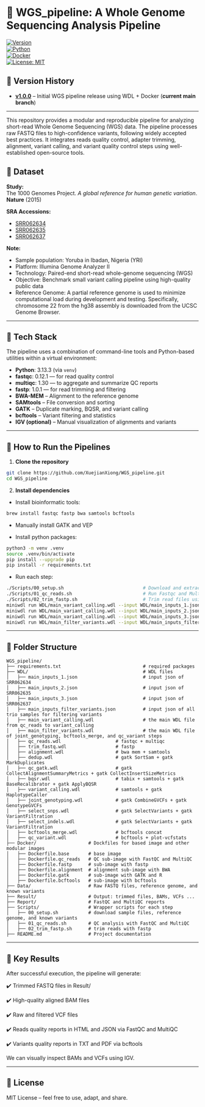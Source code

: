 # 🧬 WGS_pipeline: A Whole Genome Sequencing Analysis Pipeline

[![Version](https://img.shields.io/badge/version-v1.0.0-blue.svg)](https://github.com/XuejianXiong/WGS_pipeline/releases/tag/v1.0.0)  
[![Python](https://img.shields.io/badge/python-3.13+-brightgreen.svg)](https://www.python.org/)  
[![Docker](https://img.shields.io/badge/docker-latest-blue.svg)](https://www.docker.com/)  
[![License: MIT](https://img.shields.io/badge/License-MIT-yellow.svg)](LICENSE)  

## 📌 Version History

- **[v1.0.0](https://github.com/XuejianXiong/WGS_pipeline/releases/tag/v1.0.0)** – Initial WGS pipeline release using WDL + Docker (**current main branch**)  

---

This repository provides a modular and reproducible pipeline for analyzing short-read Whole Genome Sequencing (WGS) data. The pipeline processes raw FASTQ files to high-confidence variants, following widely accepted best practices. It integrates reads quality control, adapter trimming, alignment, variant calling, and variant quality control steps using well-established open-source tools.


## 📁 Dataset

**Study:**  
The 1000 Genomes Project. *A global reference for human genetic variation*. **Nature** (2015)

**SRA Accessions:**  
- [SRR062634](https://www.ncbi.nlm.nih.gov/sra/SRR062634)
- [SRR062635](https://www.ncbi.nlm.nih.gov/sra/SRR062635)
- [SRR062637](https://www.ncbi.nlm.nih.gov/sra/SRR062637)

**Note:**
- Sample population: Yoruba in Ibadan, Nigeria (YRI)
- Platform: Illumina Genome Analyzer II
- Technology: Paired-end short-read whole-genome sequencing (WGS)
- Objective: Benchmark small variant calling pipeline using high-quality public data
- Reference Genome: A partial reference genome is used to minimize computational load during development and testing. Specifically, chromosome 22 from the hg38 assembly is downloaded from the UCSC Genome Browser.

---

## 🧰 Tech Stack

The pipeline uses a combination of command-line tools and Python-based utilities within a virtual environment:

- **Python**: 3.13.3 (via `venv`)
- **fastqc**: 0.12.1 — for read quality control
- **multiqc**: 1.30 — to aggregate and summarize QC reports
- **fastp**: 1.0.1 — for read trimming and filtering
- **BWA-MEM** – Alignment to the reference genome  
- **SAMtools** – File conversion and sorting  
- **GATK** – Duplicate marking, BQSR, and variant calling  
- **bcftools** – Variant filtering and statistics  
- **IGV (optional)** – Manual visualization of alignments and variants  

---

## 🚀 How to Run the Pipelines

1. **Clone the repository**
```bash
git clone https://github.com/XuejianXiong/WGS_pipeline.git
cd WGS_pipeline
```

2. **Install dependencies**   

- Install bioinformatic tools:
```bash
brew install fastqc fastp bwa samtools bcftools
```

- Manually install GATK and VEP

- Install python packages:
```bash
python3 -m venv .venv
source .venv/bin/activate
pip install --upgrade pip
pip install -r requirements.txt
```

- Run each step:

```bash
./Scripts/00_setup.sh                             # Download and extract read files (.fastq)
./Scripts/01_qc_reads.sh                          # Run Fastqc and Multiqc
./Scripts/02_trim_fastp.sh                        # Trim read files using fastp
miniwdl run WDL/main_variant_calling.wdl --input WDL/main_inputs_1.json
miniwdl run WDL/main_variant_calling.wdl --input WDL/main_inputs_2.json
miniwdl run WDL/main_variant_calling.wdl --input WDL/main_inputs_3.json
miniwdl run WDL/main_filter_variants.wdl --input WDL/main_inputs_filter_variants.json 
```

---

## 📂 Folder Structure

```
WGS_pipeline/
├── requirements.txt                              # required packages
├── WDL/                                          # WDL files 
│   ├── main_inputs_1.json                        # input json of SRR062634
│   ├── main_inputs_2.json                        # input json of SRR062635
│   ├── main_inputs_3.json                        # input json of SRR062637
│   ├── main_inputs_filter_variants.json          # input json of all trio samples for filtering variants
│   ├── main_variant_calling.wdl                  # the main WDL file from qc_reads to variant_calling
│   ├── main_filter_variants.wdl                  # the main WDL file of joint_genotyping, bcftools_merge, and qc_variant steps
│   ├── qc_reads.wdl                    # fastqc + multiqc
│   ├── trim_fastq.wdl                  # fastp
│   ├── alignment.wdl                   # bwa mem + samtools
│   ├── dedup.wdl                       # gatk SortSam + gatk MarkDuplicates
│   ├── qc_gatk.wdl                     # gatk CollectAlignmentSummaryMetrics + gatk CollectInsertSizeMetrics
│   ├── bqsr.wdl                        # tabix + samtools + gatk BaseRecalibrator + gatk ApplyBQSR
│   ├── variant_calling.wdl             # samtools + gatk HaplotypeCaller
│   ├── joint_genotyping.wdl            # gatk CombineGVCFs + gatk GenotypeGVCFs
│   ├── select_snps.wdl                 # gatk SelectVariants + gatk VariantFiltration
│   ├── select_indels.wdl               # gatk SelectVariants + gatk VariantFiltration
│   ├── bcftools_merge.wdl              # bcftools concat
│   ├── qc_variant.wdl                  # bcftools + plot-vcfstats
├── Docker/                   # Dockfiles for based image and other modular images                  
│   ├── Dockerfile.base       # base image         
│   ├── Dockerfile.qc_reads   # QC sub-image with FastQC and MultiQC
│   ├── Dockerfile.fastp      # sub-image with fastp
│   ├── Dockerfile.alignment  # alignment sub-image with BWA
│   ├── Dockerfile.gatk       # sub-image with GATK and R
│   ├── Dockerfile.bcftools   # sub-image with bcftools
├── Data/                     # Raw FASTQ files, reference genome, and known variants
├── Result/                   # Output: trimmed files, BAMs, VCFs ...
├── Report/                   # FastQC and MultiQC reports
├── Scripts/                  # Wrapper scripts for each step
│   ├── 00_setup.sh           # download sample files, reference genome, and known variants
│   ├── 01_qc_reads.sh        # QC analysis with FastQC and MultiQC
│   ├── 02_trim_fastp.sh      # trim reads with fastp
├── README.md                 # Project documentation
```

---

## 🧪 Key Results

After successful execution, the pipeline will generate:

✔️ Trimmed FASTQ files in Result/

✔️ High-quality aligned BAM files

✔️ Raw and filtered VCF files

✔️ Reads quality reports in HTML and JSON via FastQC and MultiQC

✔️ Variants quality reports in TXT and PDF via bcftools

We can visually inspect BAMs and VCFs using IGV.

---

## 📘 License

MIT License – feel free to use, adapt, and share.
